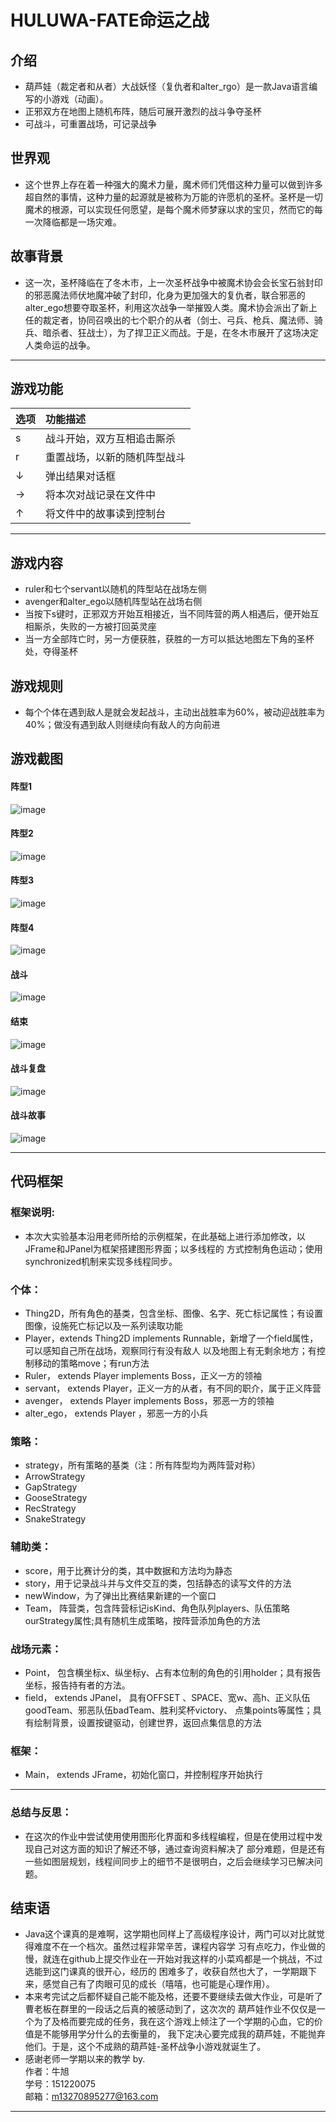 # HULUWA-FATE命运之战
## 介绍
- 葫芦娃（裁定者和从者）大战妖怪（复仇者和alter_rgo）是一款Java语言编写的小游戏（动画）。
- 正邪双方在地图上随机布阵，随后可展开激烈的战斗争夺圣杯
- 可战斗，可重置战场，可记录战争
## 世界观
- 这个世界上存在着一种强大的魔术力量，魔术师们凭借这种力量可以做到许多超自然的事情，这种力量的起源就是被称为万能的许愿机的圣杯。圣杯是一切魔术的根源，可以实现任何愿望，是每个魔术师梦寐以求的宝贝，然而它的每一次降临都是一场灾难。
## 故事背景
- 这一次，圣杯降临在了冬木市，上一次圣杯战争中被魔术协会会长宝石翁封印的邪恶魔法师伏地魔冲破了封印，化身为更加强大的复仇者，联合邪恶的alter_ego想要夺取圣杯，利用这次战争一举摧毁人类。魔术协会派出了新上任的裁定者，协同召唤出的七个职介的从者（剑士、弓兵、枪兵、魔法师、骑兵、暗杀者、狂战士），为了捍卫正义而战。于是，在冬木市展开了这场决定人类命运的战争。
***
## 游戏功能
|选项|功能描述|
|:------|:----|
|s|战斗开始，双方互相追击厮杀|
|r|重置战场，以新的随机阵型战斗|
|↓|弹出结果对话框|
|→|将本次对战记录在文件中|
|↑|将文件中的故事读到控制台|
***
## 游戏内容
- ruler和七个servant以随机的阵型站在战场左侧
- avenger和alter_ego以随机阵型站在战场右侧
- 当按下s键时，正邪双方开始互相接近，当不同阵营的两人相遇后，便开始互相厮杀，失败的一方被打回英灵座
- 当一方全部阵亡时，另一方便获胜，获胜的一方可以抵达地图左下角的圣杯处，夺得圣杯
## 游戏规则
- 每个个体在遇到敌人是就会发起战斗，主动出战胜率为60%，被动迎战胜率为40%；做没有遇到敌人则继续向有敌人的方向前进
## 游戏截图
#### 阵型1
![image](https://github.com/Dead96Beat/java-2017f-homework/blob/master/Fianl%20Project/final_project/葫芦娃报告截图/对阵1.png "应用截图")
#### 阵型2
![image](https://github.com/Dead96Beat/java-2017f-homework/blob/master/Fianl%20Project/final_project/葫芦娃报告截图/对阵2.png "应用截图")
#### 阵型3
![image](https://github.com/Dead96Beat/java-2017f-homework/blob/master/Fianl%20Project/final_project/葫芦娃报告截图/对阵3.png "应用截图")
#### 阵型4
![image](https://github.com/Dead96Beat/java-2017f-homework/blob/master/Fianl%20Project/final_project/葫芦娃报告截图/对阵4.png "应用截图")
#### 战斗
![image](https://github.com/Dead96Beat/java-2017f-homework/blob/master/Fianl%20Project/final_project/葫芦娃报告截图/战斗.png "应用截图")
#### 结束
![image](https://github.com/Dead96Beat/java-2017f-homework/blob/master/Fianl%20Project/final_project/葫芦娃报告截图/结束.png "应用截图")
#### 战斗复盘
![image](https://github.com/Dead96Beat/java-2017f-homework/blob/master/Fianl%20Project/final_project/葫芦娃报告截图/战斗复盘.png "应用截图")
#### 战斗故事
![image](https://github.com/Dead96Beat/java-2017f-homework/blob/master/Fianl%20Project/final_project/葫芦娃报告截图/战斗故事.png "应用截图")
***
## 代码框架
### 框架说明:
- 本次大实验基本沿用老师所给的示例框架，在此基础上进行添加修改，以JFrame和JPanel为框架搭建图形界面；以多线程的
方式控制角色运动；使用synchronized机制来实现多线程同步。
### 个体：
* Thing2D，所有角色的基类，包含坐标、图像、名字、死亡标记属性；有设置图像，设施死亡标记以及一系列读取功能
* Player，extends Thing2D implements Runnable，新增了一个field属性，可以感知自己所在战场，观察同行有没有敌人
以及地图上有无剩余地方；有控制移动的策略move；有run方法
* Ruler， extends Player implements Boss，正义一方的领袖
* servant， extends Player，正义一方的从者，有不同的职介，属于正义阵营
* avenger， extends Player implements Boss，邪恶一方的领袖
* alter_ego， extends Player ，邪恶一方的小兵
### 策略：
* strategy，所有策略的基类（注：所有阵型均为两阵营对称）
* ArrowStrategy
* GapStrategy
* GooseStrategy
* RecStrategy
* SnakeStrategy
### 辅助类：
* score，用于比赛计分的类，其中数据和方法均为静态
* story，用于记录战斗并与文件交互的类，包括静态的读写文件的方法
* newWindow，为了弹出比赛结果新建的一个窗口
* Team， 阵营类，包含阵营标记isKind、角色队列players、队伍策略ourStrategy属性;具有随机生成策略，按阵营添加角色的方法
### 战场元素：
* Point， 包含横坐标x、纵坐标y、占有本位制的角色的引用holder；具有报告坐标，报告持有者的方法。
* field， extends JPanel， 具有OFFSET 、SPACE、宽w、高h、正义队伍goodTeam、邪恶队伍badTeam、胜利奖杯victory、
点集points等属性；具有绘制背景，设置按键驱动，创建世界，返回点集信息的方法
### 框架：
* Main， extends JFrame，初始化窗口，并控制程序开始执行
***
### 总结与反思：
- 在这次的作业中尝试使用使用图形化界面和多线程编程，但是在使用过程中发现自己对这方面的知识了解还不够，通过查询资料解决了
部分难题，但是还有一些如图层规划，线程间同步上的细节不是很明白，之后会继续学习已解决问题。
## 结束语
- Java这个课真的是难啊，这学期也同样上了高级程序设计，两门可以对比就觉得难度不在一个档次。虽然过程非常辛苦，课程内容学
习有点吃力，作业做的慢，就连在github上提交作业在一开始对我这样的小菜鸡都是一个挑战，不过选能到这门课真的很开心，经历的
困难多了，收获自然也大了，一学期跟下来，感觉自己有了肉眼可见的成长（嘻嘻，也可能是心理作用）。
- 本来考完试之后都怀疑自己能不能及格，还要不要继续去做大作业，可是听了曹老板在群里的一段话之后真的被感动到了，这次次的
葫芦娃作业不仅仅是一个为了及格而要完成的任务，我在这个游戏上倾注了一个学期的心血，它的价值是不能够用学分什么的去衡量的，
我下定决心要完成我的葫芦娃，不能抛弃他们。于是，这个不成熟的葫芦娃-圣杯战争小游戏就诞生了。
- 感谢老师一学期以来的教学
by.<br>
作者：牛旭<br>
学号：151220075<br>
邮箱：m13270895277@163.com<br>
***
